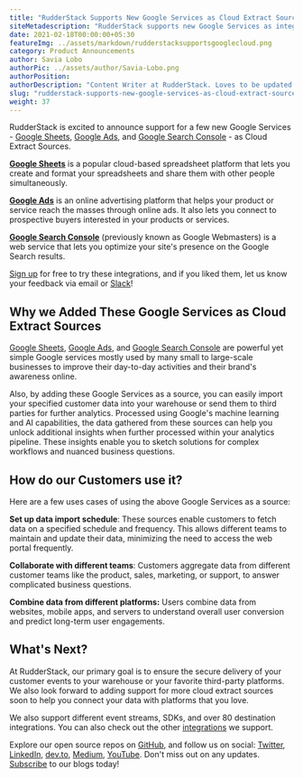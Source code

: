```yaml
---
title: "RudderStack Supports New Google Services as Cloud Extract Sources"
siteMetadescription: "RudderStack supports new Google Services as integrations - Google Sheets, Google Ads, and Google Search Console - as Cloud Extract Sources. Now send your data from Google Cloud searvices seamlessly to RudderStack."
date: 2021-02-18T00:00:00+05:30
featureImg: ../assets/markdown/rudderstacksupportsgooglecloud.png
category: Product Announcements
author: Savia Lobo
authorPic: ../assets/author/Savia-Lobo.png
authorPosition: 
authorDescription: "Content Writer at RudderStack. Loves to be updated with the tech happenings around the globe. Loves singing and composing songs. Believes in putting the art in smart."
slug: "rudderstack-supports-new-google-services-as-cloud-extract-sources"
weight: 37
---
```

RudderStack is excited to announce support for a few new Google Services - [Google Sheets](https://rudderstack.com/integration/google-sheets-source/), [Google Ads](https://rudderstack.com/integration/google-ads-source/), and [Google Search Console](https://rudderstack.com/integration/google-search-console-source/) - as Cloud Extract Sources. 

**[Google Sheets](https://www.google.com/sheets/about/)** is a popular cloud-based spreadsheet platform that lets you create and format your spreadsheets and share them with other people simultaneously. 

**[Google Ads](https://ads.google.com/)** is an online advertising platform that helps your product or service reach the masses through online ads. It also lets you connect to prospective buyers interested in your products or services. 

**[Google Search Console](https://search.google.com/search-console/welcome)** (previously known as Google Webmasters) is a web service that lets you optimize your site's presence on the Google Search results.

[Sign up](https://app.rudderstack.com/signup) for free to try these integrations, and if you liked them, let us know your feedback via email or [Slack](https://resources.rudderstack.com/join-rudderstack-slack)! 



## Why we Added These Google Services as Cloud Extract Sources

[Google Sheets](https://docs.rudderstack.com/cloud-extract-sources/google-sheets), [Google Ads](https://docs.rudderstack.com/cloud-extract-sources/google-adwords), and [Google Search Console](https://docs.rudderstack.com/cloud-extract-sources/google-search-console) are powerful yet simple Google services mostly used by many small to large-scale businesses to improve their day-to-day activities and their brand's awareness online.  

Also, by adding these Google Services as a source, you can easily import your specified customer data into your warehouse or send them to third parties for further analytics. Processed using Google's machine learning and AI capabilities, the data gathered from these sources can help you unlock additional insights when further processed within your analytics pipeline. These insights enable you to sketch solutions for complex workflows and nuanced business questions.


## How do our Customers use it?

Here are a few uses cases of using the above Google Services as a source:

**Set up data import schedule**: These sources enable customers to fetch data on a specified schedule and frequency. This allows different teams to maintain and update their data, minimizing the need to access the web portal frequently.  

**Collaborate with different teams**: Customers aggregate data from different customer teams like the product, sales, marketing, or support, to answer complicated business questions. 

**Combine data from different platforms:** Users combine data from websites, mobile apps, and servers to understand overall user conversion and predict long-term user engagements. 

    


## What's Next?

At RudderStack, our primary goal is to ensure the secure delivery of your customer events to your warehouse or your favorite third-party platforms. We also look forward to adding support for more cloud extract sources soon to help you connect your data with platforms that you love.

We also support different event streams, SDKs, and over 80 destination integrations. You can also check out the other [integrations](https://rudderstack.com/integration/) we support. 

Explore our open source repos on [GitHub](https://github.com/rudderlabs), and follow us on social: [Twitter](https://twitter.com/RudderStack), [LinkedIn](https://www.linkedin.com/company/rudderlabs/), [dev.to](https://dev.to/rudderstack), [Medium](https://rudderstack.medium.com/), [YouTube](https://www.youtube.com/channel/UCgV-B77bV_-LOmKYHw8jvBw). Don't miss out on any updates. [Subscribe](https://rudderstack.com/blog/) to our blogs today!
